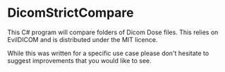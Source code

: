 # DicomStrictCompare
This C# program will compare folders of Dicom Dose files. This relies on EvilDICOM and is distributed under the MIT licence. 

While this was written for a specific use case please don't hesitate to suggest improvements that you would like to see. 

